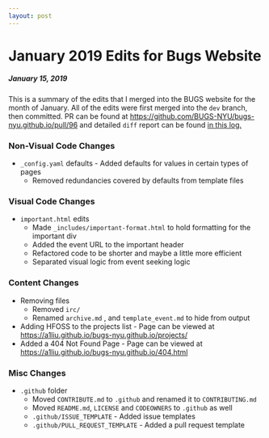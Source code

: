 ```yaml
---
layout: post
---
```

# January 2019 Edits for Bugs Website
##### January 15, 2019
This is a summary of the edits that I merged into the BUGS website for the month of
January. All of the edits were first merged into the `dev` branch, then committed.
PR can be found at https://github.com/BUGS-NYU/bugs-nyu.github.io/pull/96 and detailed
`diff` report can be found [in this log.][diff-log]

[diff-log]: https://a1liu.github.io/assets/blog/2019/01/january-2019-edits-for-bugs-website/diff.html

### Non-Visual Code Changes
- `_config.yaml` defaults - Added defaults for values in certain types of pages
	- Removed redundancies covered by defaults from template files

### Visual Code Changes
- `important.html` edits
	- Made `_includes/important-format.html` to hold formatting for the important div
	- Added the event URL to the important header
	- Refactored code to be shorter and maybe a little more efficient
	- Separated visual logic from event seeking logic

### Content Changes
* Removing files
	- Removed `irc/`
	- Renamed `archive.md` , and `template_event.md` to hide from output
* Adding HFOSS to the projects list - Page can be viewed at https://a1liu.github.io/bugs-nyu.github.io/projects/
* Added a 404 Not Found Page - Page can be viewed at https://a1liu.github.io/bugs-nyu.github.io/404.html

### Misc Changes
* `.github` folder
	- Moved `CONTRIBUTE.md` to `.github` and renamed it to `CONTRIBUTING.md`
	- Moved `README.md`, `LICENSE` and `CODEOWNERS` to `.github` as well
	- `.github/ISSUE_TEMPLATE` - Added issue templates
	- `.github/PULL_REQUEST_TEMPLATE` - Added a pull request template
